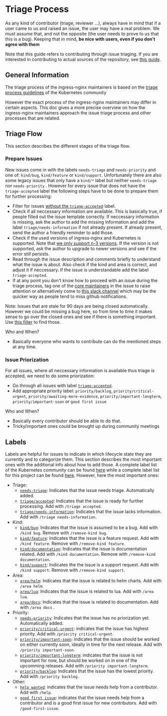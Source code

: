 # Triage Process

As any kind of contributor (triage, reviewer ...), always have in mind that if a user came to us and raised an issue, the user may have a real problem. We must assume that, and not the opposite (the user needs to prove to us that this is a bug). Keeping that in mind, **be nice with users, even if you don’t agree with them**

Note that this guide refers to contributing through issue triaging. If you are interested in contributing to actual sources of the repository, see [this guide](./CONTRIBUTING.md). 

## General Information 

The triage process of the ingress-nginx maintainers is based on the [triage process guidelines](https://github.com/kubernetes/community/blob/master/contributors/guide/issue-triage.md) of the Kubernetes community  

However the exact process of the ingress-nginx maintainers may differ in certain aspects. This doc gives a more precise overview on how the ingress-nginx maintainers approach the issue triage process and other processes that are related. 

## Triage Flow 

This section describes the different stages of the triage flow.

### Prepare Issues
New issues come in with the labels `needs-triage` and `needs-priority` and one of: `kind/bug`, `kind/feature` or `kind/support`. Unfortunately there are also some legacy issues that only have a `kind/*` label but neither `needs-triage` nor `needs-priority` . However for every issue that does not have the `triage-accepted` label the following steps have to be done to prepare them for further processing:  


* Filter for issues [without the `triage-accepted`](https://github.com/kubernetes/ingress-nginx/issues?q=is%3Aopen+-label%3Atriage%2Faccepted+is%3Aissue) label.
* Check if all neccessary information are available. This is basically true, if people filled out the issue template correctly. If neccessary information is missing, ask the author to add the missing information and add the label `triage/needs-information` if not already present. If already present, send the author a friendly reminder to add those. 
* Check if the used versions of ingress-nginx and Kubernetes is supported. Note that [we only support n-3 versions](https://github.com/kubernetes/ingress-nginx#support-versions-table). If the version is not supported, ask the author to upgrade to newer versions and see if the error still persists. 
* Read through the issue description and comments briefly to understand what the issue is about. Also check if the kind and area is correct, and adjust it if neccessary. If the issue is understandable add the label `triage-accepted`.
* If at any point you don't know how to proceed with an issue during the triage process, tag one of the [core maintainers](OWNERS_ALIASES) in the issue to raise attention or alternatively come to [this slack channel](https://kubernetes.slack.com/archives/C021E147ZA4) which may be the quicker way as people tend to miss github notifications. 

Note: Issues that are stale for 90 days are being closed automatically. However we could be missing a bug here, so from time to time it makes sense to go over the closed ones and see if there is something important. Use [this filter](https://github.com/kubernetes/ingress-nginx/issues?q=is%3Aclosed+is%3Aissue+label%3Alifecycle%2Frotten+) to find those. 

Who and When?
* Basically everyone who wants to contribute can do the mentioned steps at any time.

### Issue Priorization
For all issues, where all neccessary information is available thus triage is accepted, we need to do some priorization: 

* Go through all issues with label [`triage-accepted`](https://github.com/kubernetes/ingress-nginx/issues?q=is%3Aopen+is%3Aissue+label%3Atriage%2Faccepted+).  
* Add appropriate priority label: `priority/backlog`, `priority/critical-urgent`, `priority/awaiting-more-evidence`, `priority/important-longterm`, `priority/important-soon` or `good first issue`

Who and When? 
* Basically every contributor should be able to do that.
* Tricky/important ones could be brought up during community meetings

## Labels 
Labels are helpful for issues to indicate in which lifecycle state they are currently and to categorize them. This section describes the most important ones with the additional info about how to add those. A complete label list of the Kubernetes community can be found [here](https://github.com/kubernetes/kubernetes/labels) while a complete label list for this project can be found [here](https://github.com/kubernetes/ingress-nginx/labels). However, here the most important ones: 

* Triage:
  * [`needs-triage`](https://github.com/kubernetes/ingress-nginx/issues?q=is%3Aopen+is%3Aissue+label%3Aneeds-triage): Indicates that the issue needs triage. Automatically added. 
  * [`triage/accepted`](https://github.com/kubernetes/ingress-nginx/issues?q=is%3Aopen+label%3Atriage%2Faccepted+is%3Aissue+): Indicates that the issue is ready for further processing. Add with `/triage accepted`.
  * [`triage/needs-information`](https://github.com/kubernetes/ingress-nginx/issues?q=is%3Aopen+label%3Atriage%2Fneeds-information+is%3Aissue+): Indicates that the issue lacks information. Add with `/triage needs-information`.
* Kind: 
  * [`kind/bug`](https://github.com/kubernetes/ingress-nginx/issues?q=is%3Aopen+label%3Akind%2Fbug+is%3Aissue): Indicates that the issue is assumed to be a bug. Add with `/kind bug`. Remove with `/remove-kind bug`.
  * [`kind/feature`](https://github.com/kubernetes/ingress-nginx/issues?q=is%3Aopen+label%3Akind%2Ffeature+is%3Aissue+): Indicates that the issue is a feature request. Add with `/kind feature`. Remove with `/remove-kind feature`.
  * [`kind/documentation`](https://github.com/kubernetes/ingress-nginx/issues?q=is%3Aopen+label%3Akind%2Fdocumentation+is%3Aissue+): Indicates that the issue is documentation related. Add with `/kind documentation`. Remove with `/remove-kind documentation`.
  * [`kind/support`](https://github.com/kubernetes/ingress-nginx/issues?q=is%3Aopen+label%3Akind%2Fsupport+is%3Aissue+): Indicates the the issue is a support request. Add with `/kind support`. Remove with `/remove-kind support`.
* Area: 
  * [`area/helm`](https://github.com/kubernetes/ingress-nginx/issues?q=is%3Aopen+label%3Aarea%2Fhelm+is%3Aissue+): Indicates that the issue is related to helm charts. Add with `/area helm`.
  * [`area/lua`](https://github.com/kubernetes/ingress-nginx/issues?q=is%3Aopen+label%3Aarea%2Flua+is%3Aissue+): Indicates that the issue is related to lua. Add with `/area lua`.
  * [`area/docs`](https://github.com/kubernetes/ingress-nginx/issues?q=is%3Aopen+label%3Aarea%2Fdocs+is%3Aissue): Indicates that the issue is related to documentation. Add with `/area docs` .
* Priority: 
  * [`needs-priority`](https://github.com/kubernetes/ingress-nginx/issues?q=is%3Aopen+is%3Aissue+label%3Aneeds-priority): Indicates that the issue has no priorization yet. Automatically added.
  * [`priority/critical-urgent`](https://github.com/kubernetes/ingress-nginx/issues?q=is%3Aopen+label%3Apriority%2Fcritical-urgent+is%3Aissue+): indicates that the issue has highest priority. Add with `/priority critical-urgent`.
  * [`priority/important-soon`](https://github.com/kubernetes/ingress-nginx/issues?q=is%3Aopen+label%3Apriority%2Fimportant-soon+is%3Aissue+): indicates that the issue should be worked on either currently soon, ideally in time for the next release. Add with `/priority important-soon`.
  * [`priority/important-longterm`](https://github.com/kubernetes/ingress-nginx/issues?q=is%3Aopen+label%3Apriority%2Fimportant-longterm+is%3Aissue+): indicates that the issue is not important for now, but should be worked on in one of the upcomming releases. Add with `/priority important-longterm`.
  * [`priority/backlog`](https://github.com/kubernetes/ingress-nginx/issues?q=is%3Aopen+label%3Apriority%2Fbacklog+is%3Aissue+): Indicates that the issue has the lowest priority. Add with `/priority backlog`.
* Other: 
  * [`help wanted`](https://github.com/kubernetes/ingress-nginx/issues?q=is%3Aopen+is%3Aissue+label%3A%22help+wanted%22): indicates that the issue needs help from a contributor. Add with `/help`.
  * [`good first issue`](https://github.com/kubernetes/ingress-nginx/issues?q=is%3Aopen+is%3Aissue+label%3A%22good+first+issue%22): indicates that the issue needs help from a contributor and is a good first issue for new contributors. Add with `/good-first-issue`.